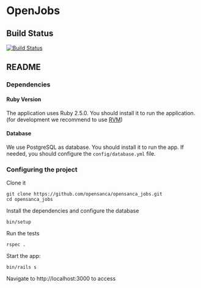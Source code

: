 # OpenJobs

## Build Status

[![Build Status](https://semaphoreci.com/api/v1/duduribeiro/opensanca_jobs/branches/master/badge.svg)](https://semaphoreci.com/duduribeiro/opensanca_jobs)

## README

### Dependencies

#### Ruby Version
The application uses Ruby 2.5.0. You should install it to run the application. (for development we recommend to use [RVM](https://rvm.io/))

#### Database

We use PostgreSQL as database. You should install it to run the app.
If needed, you should configure the `config/database.yml` file.

### Configuring the project

Clone it

```
git clone https://github.com/opensanca/opensanca_jobs.git
cd opensanca_jobs
```

Install the dependencies and configure the database

```
bin/setup
```

Run the tests
```
rspec .
```

Start the app:

```
bin/rails s
```

Navigate to http://localhost:3000 to access
